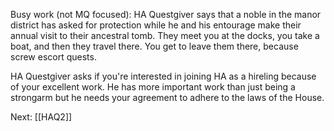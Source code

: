 Busy work (not MQ focused): HA Questgiver says that a noble in the manor district has asked for protection while he and his entourage make their annual visit to their ancestral tomb. They meet you at the docks, you take a boat, and then they travel there. You get to leave them there, because screw escort quests.

HA Questgiver asks if you're interested in joining HA as a hireling because of your excellent work. He has more important work than just being a strongarm but he needs your agreement to adhere to the laws of the House.

Next: [[HAQ2]]

